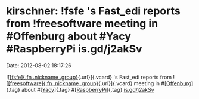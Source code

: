 kirschner: !fsfe \'s Fast\_edi reports from !freesoftware meeting in \#Offenburg about \#Yacy \#RaspberryPi is.gd/j2akSv
========================================================================================================================

Date: 2012-08-02 18:17:26

![[[fsfe]{.fn .nickname
.group}](http://identi.ca/group/664/id "Free Software Foundation Europe (fsfe)"){.url}]{.vcard}
\'s Fast\_edi reports from ![[[freesoftware]{.fn .nickname
.group}](http://identi.ca/group/410/id "Free Software (freesoftware)"){.url}]{.vcard}
meeting in \#[[Offenburg](http://identi.ca/tag/offenburg)]{.tag} about
\#[[Yacy](http://identi.ca/tag/yacy)]{.tag}
\#[[RaspberryPi](http://identi.ca/tag/raspberrypi)]{.tag}
[is.gd/j2akSv](http://is.gd/j2akSv "http://is.gd/j2akSv")
